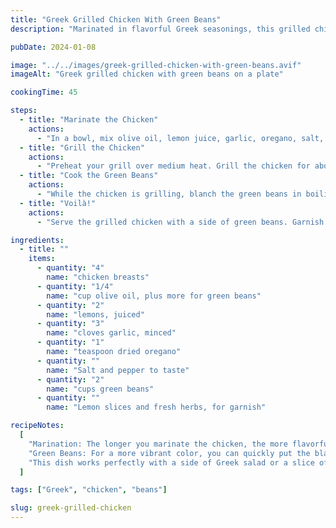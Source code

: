 ```yaml
---
title: "Greek Grilled Chicken With Green Beans"
description: "Marinated in flavorful Greek seasonings, this grilled chicken is served with a side of crisp, tender green beans for a healthy and balanced meal. It's a simple yet delightful representation of Greek cuisine."

pubDate: 2024-01-08

image: "../../images/greek-grilled-chicken-with-green-beans.avif"
imageAlt: "Greek grilled chicken with green beans on a plate"

cookingTime: 45

steps:
  - title: "Marinate the Chicken"
    actions:
      - "In a bowl, mix olive oil, lemon juice, garlic, oregano, salt, and pepper. Add the chicken and marinate for at least 1 hour, or overnight for better flavor."
  - title: "Grill the Chicken"
    actions:
      - "Preheat your grill over medium heat. Grill the chicken for about 6-7 minutes on each side, or until the chicken is cooked through and the juices run clear."
  - title: "Cook the Green Beans"
    actions:
      - "While the chicken is grilling, blanch the green beans in boiling water for 2-3 minutes until tender but still crisp. Drain and toss in olive oil, salt, and pepper."
  - title: "Voilà!"
    actions:
      - "Serve the grilled chicken with a side of green beans. Garnish with lemon slices and fresh herbs, if desired."

ingredients:
  - title: ""
    items:
      - quantity: "4"
        name: "chicken breasts"
      - quantity: "1/4"
        name: "cup olive oil, plus more for green beans"
      - quantity: "2"
        name: "lemons, juiced"
      - quantity: "3"
        name: "cloves garlic, minced"
      - quantity: "1"
        name: "teaspoon dried oregano"
      - quantity: ""
        name: "Salt and pepper to taste"
      - quantity: "2"
        name: "cups green beans"
      - quantity: ""
        name: "Lemon slices and fresh herbs, for garnish"

recipeNotes:
  [
    "Marination: The longer you marinate the chicken, the more flavorful it will be. If you have the time, it's recommended to marinate the chicken overnight.",
    "Green Beans: For a more vibrant color, you can quickly put the blanched green beans into an ice bath after boiling. This will also help them retain a nice crunch.",
    "This dish works perfectly with a side of Greek salad or a slice of fresh bread.",
  ]

tags: ["Greek", "chicken", "beans"]

slug: greek-grilled-chicken
---
```

